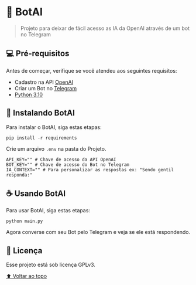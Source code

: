 # 🤖 BotAI

> Projeto para deixar de fácil acesso as IA da OpenAI através de um bot no Telegram

## 💻 Pré-requisitos

Antes de começar, verifique se você atendeu aos seguintes requisitos:
* Cadastro na API [OpenAI](https://platform.openai.com/)
* Criar um Bot no [Telegram](https://core.telegram.org/bots/api)
* [Python 3.10](https://www.python.org/)

## 🚀 Instalando BotAI

Para instalar o BotAI, siga estas etapas:

```
pip install -r requirements
```

Crie um arquivo `.env` na pasta do Projeto.
```
API_KEY="" # Chave de acesso da API OpenAI
BOT_KEY="" # Chave de acesso do Bot no Telegram
IA_CONTEXT="" # Para personalizar as respostas ex: "Sendo gentil responda:"
```

## ☕ Usando BotAI

Para usar BotAI, siga estas etapas:

```
python main.py
```

Agora converse com seu Bot pelo Telegram e veja se ele está respondendo.

## 📝 Licença

Esse projeto está sob licença GPLv3.

[⬆ Voltar ao topo](#nome-do-projeto)<br>
